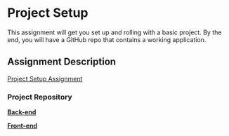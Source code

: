 # Project Setup
This assignment will get you set up and rolling with a basic project. By the end, you will have a GitHub repo that contains a working application.

## Assignment Description
[Project Setup Assignment](https://education.launchcode.org/liftoff/modules/assignments/project-setup)

### Project Repository

**[Back-end](https://github.com/Jul-2022-LC-LiftOff/HabitYouHeard)**

**[Front-end](https://github.com/Jul-2022-LC-LiftOff/Habit-You-Heard-Frontend)**

